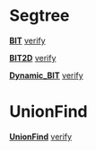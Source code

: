 # Segtree
[**BIT**](https://github.com/lif4635/harurun-s-library/blob/main/library/SegTree/BIT.py) [verify](https://github.com/lif4635/harurun-s-library/blob/main/varify/SegTree/BIT.py)

[**BIT2D**](https://github.com/lif4635/harurun-s-library/blob/main/library/SegTree/BIT2D.py) [verify](https://github.com/lif4635/harurun-s-library/blob/main/varify/SegTree/BIT.py)

[**Dynamic_BIT**](https://github.com/lif4635/harurun-s-library/blob/main/library/SegTree/Dynamic_BIT.py) [verify](https://github.com/lif4635/harurun-s-library/blob/main/varify/SegTree/BIT.py)

# UnionFind
[**UnionFind**](https://github.com/lif4635/harurun-s-library/blob/main/library/UnionFind/UnionFind.py) [verify](https://github.com/lif4635/harurun-s-library/blob/main/verify/UnionFind/UnionFind.py)